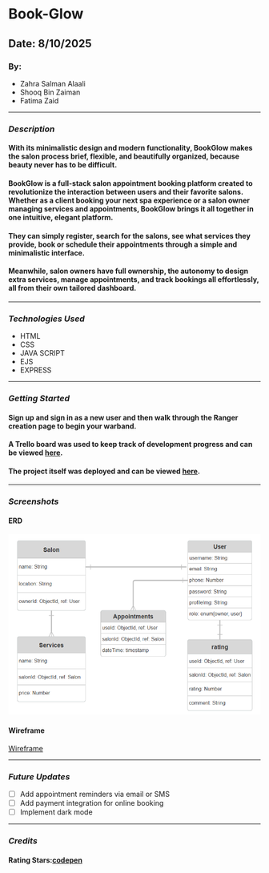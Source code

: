 # Book-Glow
## Date: 8/10/2025
### By:
* Zahra Salman Alaali
* Shooq Bin Zaiman
* Fatima Zaid

***

### ***Description***
####

#### With its minimalistic design and modern functionality, BookGlow makes the salon process brief, flexible, and beautifully organized, because beauty never has to be difficult.

#### BookGlow is a full-stack salon appointment booking platform created to revolutionize the interaction between users and their favorite salons. Whether as a client booking your next spa experience or a salon owner managing services and appointments, BookGlow brings it all together in one intuitive, elegant platform.

#### They can simply register, search for the salons, see what services they provide, book or schedule their appointments through a simple and minimalistic interface.

#### Meanwhile, salon owners have full ownership, the autonomy to design extra services, manage appointments, and track bookings all effortlessly, all from their own tailored dashboard.

***

### ***Technologies Used***
* HTML
* CSS
* JAVA SCRIPT
* EJS
* EXPRESS

***

### ***Getting Started***
#### Sign up and sign in as a new user and then walk through the Ranger creation page to begin your warband.
#### A Trello board was used to keep track of development progress and can be viewed [here](https://trello.com/boardinvited/68dd270b846e4395c2f5ba44/68dd2778353cc7bf5fb48947/6bc23424b0161e447ed2b578db3187cd?utm_source=eval-email&utm_medium=email&utm_campaign=board-invite).
#### The project itself was deployed and can be viewed [here]().

***

### ***Screenshots***
#### ERD
![ERD](./imgs/ERD.png)
#### Wireframe
[Wireframe](https://www.figma.com/proto/cOWrBpZMVUvuhdoyK28fBW/Book---Glow?node-id=0-1&t=wtiKJ1FbfEvCFCzG-1)

***

### ***Future Updates***
- [ ] Add appointment reminders via email or SMS
- [ ] Add payment integration for online booking
- [ ] Implement dark mode
***

### ***Credits***
#### Rating Stars:[codepen](https://codepen.io/hesguru/pen/BaybqXv)
